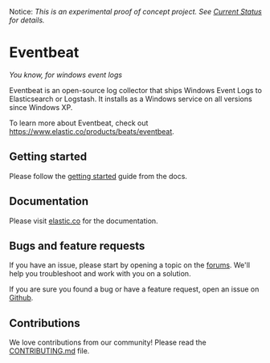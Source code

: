 Notice: *This is an experimental proof of concept project. See [Current Status](https://github.com/elastic/eventbeat/issues/1) for details.*

Eventbeat
=========

*You know, for windows event logs*

Eventbeat is an open-source log collector that ships Windows Event Logs to
Elasticsearch or Logstash. It installs as a Windows service on all versions
since Windows XP.

To learn more about Eventbeat, check out <https://www.elastic.co/products/beats/eventbeat>.

## Getting started

Please follow the
[getting started](https://www.elastic.co/guide/en/beats/eventbeat/current/eventbeat-getting-started.html)
guide from the docs.

## Documentation

Please visit
[elastic.co](https://www.elastic.co/guide/en/beats/eventbeat/current/index.html) for the
documentation.

## Bugs and feature requests

If you have an issue, please start by opening a topic on the
[forums](https://discuss.elastic.co/c/beats/eventbeat). We'll help you
troubleshoot and work with you on a solution.

If you are sure you found a bug or have a feature request, open an issue on
[Github](https://github.com/elastic/eventbeat/issues).

## Contributions

We love contributions from our community! Please read the
[CONTRIBUTING.md](CONTRIBUTING.md) file.
